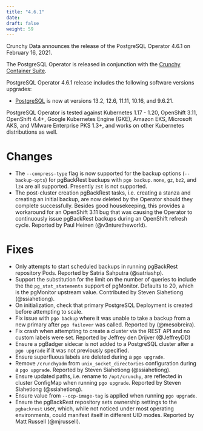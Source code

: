 ```yaml
---
title: "4.6.1"
date:
draft: false
weight: 59
---
```


Crunchy Data announces the release of the PostgreSQL Operator 4.6.1 on February 16, 2021.

The PostgreSQL Operator is released in conjunction with the [Crunchy Container Suite](https://github.com/CrunchyData/crunchy-containers/).

PostgreSQL Operator 4.6.1 release includes the following software versions upgrades:

- [PostgreSQL](https://www.postgresql.org) is now at versions 13.2, 12.6, 11.11, 10.16, and 9.6.21.

PostgreSQL Operator is tested against Kubernetes 1.17 - 1.20, OpenShift 3.11, OpenShift 4.4+, Google Kubernetes Engine (GKE), Amazon EKS, Microsoft AKS, and VMware Enterprise PKS 1.3+, and works on other Kubernetes distributions as well.

# Changes
- The `--compress-type` flag is now supported for the backup options (`--backup-opts`) for pgBackRest backups with `pgo backup`. `none`, `gz`, `bz2`, and `lz4` are all supported. Presently `zst` is not supported.
- The post-cluster creation pgBackRest tasks, i.e. creating a stanza and creating an initial backup, are now deleted by the Operator should they complete successfully. Besides good housekeeping, this provides a workaround for an OpenShift 3.11 bug that was causing the Operator to continuously issue pgBackRest backups during an OpenShift refresh cycle. Reported by Paul Heinen (@v3nturetheworld).

# Fixes
- Only attempts to start scheduled backups in running pgBackRest repository Pods. Reported by Satria Sahputra (@satriashp).
- Support the substitution for the limit on the number of queries to include the the `pg_stat_statements` support of pgMonitor. Defaults to 20, which is the pgMonitor upstream value. Contributed by Steven Siahetiong (@ssiahetiong).
- On initialization, check that primary PostgreSQL Deployment is created before attempting to scale.
- Fix issue with `pgo backup` where it was unable to take a backup from a new primary after `pgo failover` was called. Reported by (@mesobreira).
- Fix crash when attempting to create a cluster via the REST API and no custom labels were set. Reported by Jeffrey den Drijver (@JeffreyDD)
- Ensure a pgBadger sidecar is not added to a PostgreSQL cluster after a `pgo upgrade` if it was not previously specified.
- Ensure superfluous labels are deleted during a `pgo upgrade`.
- Remove `/crunchyadm` from `unix_socket_directories` configuration during a `pgo upgrade`. Reported by Steven Siahetiong (@ssiahetiong).
- Ensure updated paths, i.e. rename to `/opt/crunchy`, are reflected in cluster ConfigMap when running `pgo upgrade`. Reported by Steven Siahetiong (@ssiahetiong).
- Ensure value from `--ccp-image-tag` is applied when running `pgo upgrade`.
- Ensure the pgBackRest repository sets ownership settings to the `pgbackrest` user, which, while not noticed under most operating environments, could manifest itself in different UID modes. Reported by Matt Russell (@mjrussell).

